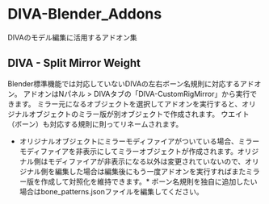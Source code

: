 # DIVA-Blender_Addons
DIVAのモデル編集に活用するアドオン集

## DIVA - Split Mirror Weight
Blender標準機能では対応していないDIVAの左右ボーン名規則に対応するアドオン。
アドオンはNパネル > DIVAタブの「DIVA-CustomRigMirror」から実行できます。
ミラー元になるオブジェクトを選択してアドオンを実行すると、オリジナルオブジェクトのミラー版が別オブジェクトで作成されます。
ウエイト（ボーン）も対応する規則に則ってリネームされます。
* オリジナルオブジェクトにミラーモディファイアがついている場合、ミラーモディファイアを非表示にしてミラーオブジェクトが作成されます。オリジナル側はモディファイアが非表示になる以外は変更されていないので、オリジナル側を編集した場合は編集後にもう一度アドオンを実行すればまたミラー版を作成して対照化を維持できます。*
ボーン名規則を独自に追加したい場合はbone_patterns.jsonファイルを編集してください。
